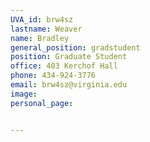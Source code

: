 ```yaml
---
UVA_id: brw4sz
lastname: Weaver
name: Bradley
general_position: gradstudent
position: Graduate Student
office: 403 Kerchof Hall
phone: 434-924-3776
email: brw4sz@virginia.edu
image:
personal_page:


---
```

